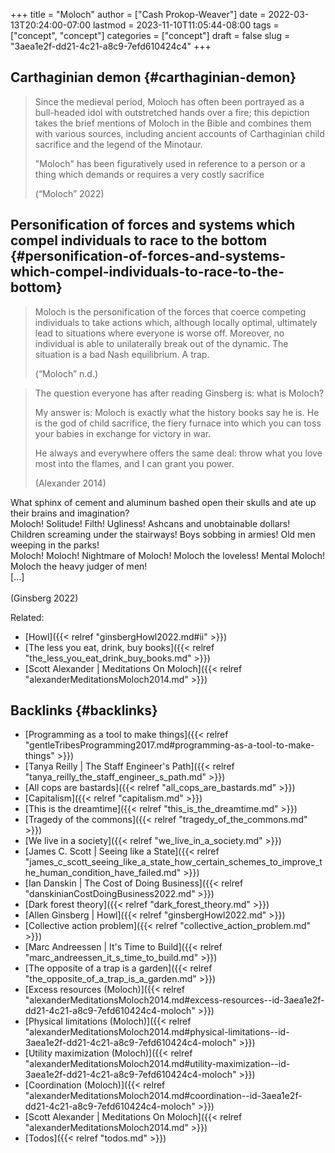 +++
title = "Moloch"
author = ["Cash Prokop-Weaver"]
date = 2022-03-13T20:24:00-07:00
lastmod = 2023-11-10T11:05:44-08:00
tags = ["concept", "concept"]
categories = ["concept"]
draft = false
slug = "3aea1e2f-dd21-4c21-a8c9-7efd610424c4"
+++

## Carthaginian demon {#carthaginian-demon}

> Since the medieval period, Moloch has often been portrayed as a bull-headed idol with outstretched hands over a fire; this depiction takes the brief mentions of Moloch in the Bible and combines them with various sources, including ancient accounts of Carthaginian child sacrifice and the legend of the Minotaur.
>
> "Moloch" has been figuratively used in reference to a person or a thing which demands or requires a very costly sacrifice
>
> (“Moloch” 2022)


## Personification of forces and systems which compel individuals to race to the bottom {#personification-of-forces-and-systems-which-compel-individuals-to-race-to-the-bottom}

> Moloch is the personification of the forces that coerce competing individuals to take actions which, although locally optimal, ultimately lead to situations where everyone is worse off. Moreover, no individual is able to unilaterally break out of the dynamic. The situation is a bad Nash equilibrium. A trap.
>
> (“Moloch” n.d.)

<!--quoteend-->

> The question everyone has after reading Ginsberg is: what is Moloch?
>
> My answer is: Moloch is exactly what the history books say he is. He is the god of child sacrifice, the fiery furnace into which you can toss your babies in exchange for victory in war.
>
> He always and everywhere offers the same deal: throw what you love most into the flames, and I can grant you power.
>
> (Alexander 2014)

<div class="verse">

What sphinx of cement and aluminum bashed open their skulls and ate up their brains and imagination?<br />
Moloch! Solitude! Filth! Ugliness! Ashcans and unobtainable dollars! Children screaming under the stairways! Boys sobbing in armies! Old men weeping in the parks!<br />
Moloch! Moloch! Nightmare of Moloch! Moloch the loveless! Mental Moloch! Moloch the heavy judger of men!<br />
[...]<br />
<br />
(Ginsberg 2022)<br />

</div>

Related:

-   [Howl]({{< relref "ginsbergHowl2022.md#ii" >}})
-   [The less you eat, drink, buy books]({{< relref "the_less_you_eat_drink_buy_books.md" >}})
-   [Scott Alexander | Meditations On Moloch]({{< relref "alexanderMeditationsMoloch2014.md" >}})


## Backlinks {#backlinks}

-   [Programming as a tool to make things]({{< relref "gentleTribesProgramming2017.md#programming-as-a-tool-to-make-things" >}})
-   [Tanya Reilly | The Staff Engineer's Path]({{< relref "tanya_reilly_the_staff_engineer_s_path.md" >}})
-   [All cops are bastards]({{< relref "all_cops_are_bastards.md" >}})
-   [Capitalism]({{< relref "capitalism.md" >}})
-   [This is the dreamtime]({{< relref "this_is_the_dreamtime.md" >}})
-   [Tragedy of the commons]({{< relref "tragedy_of_the_commons.md" >}})
-   [We live in a society]({{< relref "we_live_in_a_society.md" >}})
-   [James C. Scott | Seeing like a State]({{< relref "james_c_scott_seeing_like_a_state_how_certain_schemes_to_improve_the_human_condition_have_failed.md" >}})
-   [Ian Danskin | The Cost of Doing Business]({{< relref "danskinianCostDoingBusiness2022.md" >}})
-   [Dark forest theory]({{< relref "dark_forest_theory.md" >}})
-   [Allen Ginsberg | Howl]({{< relref "ginsbergHowl2022.md" >}})
-   [Collective action problem]({{< relref "collective_action_problem.md" >}})
-   [Marc Andreessen | It's Time to Build]({{< relref "marc_andreessen_it_s_time_to_build.md" >}})
-   [The opposite of a trap is a garden]({{< relref "the_opposite_of_a_trap_is_a_garden.md" >}})
-   [Excess resources (Moloch)]({{< relref "alexanderMeditationsMoloch2014.md#excess-resources--id-3aea1e2f-dd21-4c21-a8c9-7efd610424c4-moloch" >}})
-   [Physical limitations (Moloch)]({{< relref "alexanderMeditationsMoloch2014.md#physical-limitations--id-3aea1e2f-dd21-4c21-a8c9-7efd610424c4-moloch" >}})
-   [Utility maximization (Moloch)]({{< relref "alexanderMeditationsMoloch2014.md#utility-maximization--id-3aea1e2f-dd21-4c21-a8c9-7efd610424c4-moloch" >}})
-   [Coordination (Moloch)]({{< relref "alexanderMeditationsMoloch2014.md#coordination--id-3aea1e2f-dd21-4c21-a8c9-7efd610424c4-moloch" >}})
-   [Scott Alexander | Meditations On Moloch]({{< relref "alexanderMeditationsMoloch2014.md" >}})
-   [Todos]({{< relref "todos.md" >}})
